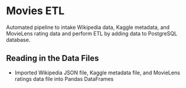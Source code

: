 # Movies ETL
Automated pipeline to intake Wikipedia data, Kaggle metadata, and MovieLens rating data and perform ETL by adding data to PostgreSQL database.

## Reading in the Data Files 
- Imported Wikipedia JSON file, Kaggle metadata file, and MovieLens ratings data file into Pandas DataFrames